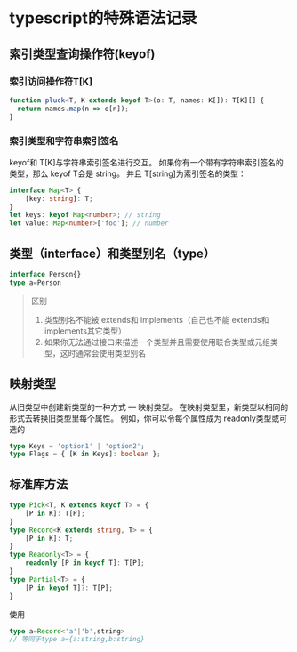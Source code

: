 # typescript的特殊语法记录

## 索引类型查询操作符(keyof)

### 索引访问操作符T[K]

``` typescript
function pluck<T, K extends keyof T>(o: T, names: K[]): T[K][] {
  return names.map(n => o[n]);
}
```

### 索引类型和字符串索引签名

keyof和 T[K]与字符串索引签名进行交互。 如果你有一个带有字符串索引签名的类型，那么 keyof T会是 string。 并且 T[string]为索引签名的类型：

```typescript
interface Map<T> {
    [key: string]: T;
}
let keys: keyof Map<number>; // string
let value: Map<number>['foo']; // number
```

## 类型（interface）和类型别名（type）

``` typescript
interface Person{}
type a=Person
```

>区别
>
> 1. 类型别名不能被 extends和 implements（自己也不能 extends和 implements其它类型）
> 2. 如果你无法通过接口来描述一个类型并且需要使用联合类型或元组类型，这时通常会使用类型别名

## 映射类型

从旧类型中创建新类型的一种方式 — 映射类型。 在映射类型里，新类型以相同的形式去转换旧类型里每个属性。 例如，你可以令每个属性成为 readonly类型或可选的

```typescript
type Keys = 'option1' | 'option2';
type Flags = { [K in Keys]: boolean };
```

## 标准库方法

``` typescript
type Pick<T, K extends keyof T> = {
    [P in K]: T[P];
}
type Record<K extends string, T> = {
    [P in K]: T;
}
type Readonly<T> = {
    readonly [P in keyof T]: T[P];
}
type Partial<T> = {
    [P in keyof T]?: T[P];
}
```

使用

``` typescript
type a=Record<'a'|'b',string>
// 等同于type a={a:string,b:string}
```
